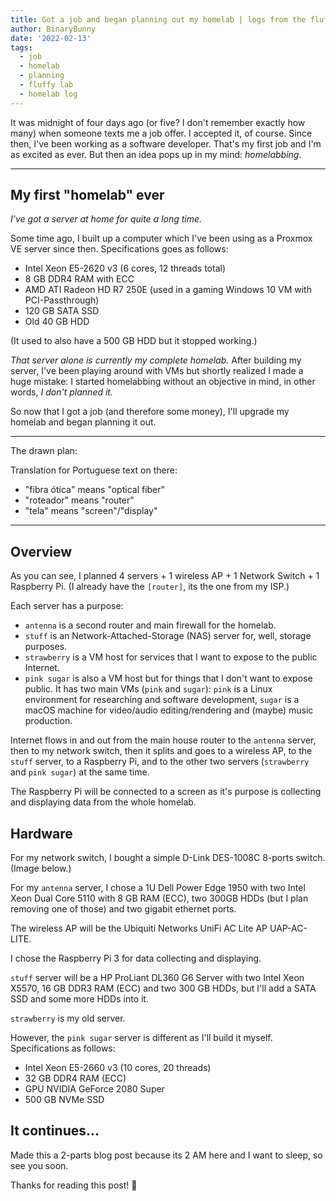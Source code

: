 ```yaml
---
title: Got a job and began planning out my homelab | logs from the fluffy lab [0x0]
author: BinaryBunny
date: '2022-02-13'
tags:
  - job
  - homelab
  - planning
  - fluffy lab
  - homelab log
---
```


It was midnight of four days ago (or five? I don't remember exactly how many) when someone texts me a job offer. I accepted it, of course. Since then, I've been working as a software developer. That's my first job and I'm as excited as ever. But then an idea pops up in my mind: *homelabbing*.

---

## My first "homelab" ever

*I've got a server at home for quite a long time.*

Some time ago, I built up a computer which I've been using as a Proxmox VE server since then. Specifications goes as follows:

- Intel Xeon E5-2620 v3 (6 cores, 12 threads total)
- 8 GB DDR4 RAM with ECC
- AMD ATI Radeon HD R7 250E (used in a gaming Windows 10 VM with PCI-Passthrough)
- 120 GB SATA SSD
- Old 40 GB HDD

(It used to also have a 500 GB HDD but it stopped working.)

*That server alone is currently my complete homelab.* After building my server, I've been playing around with VMs but shortly realized I made a huge mistake: I started homelabbing without an objective in mind, in other words, *I don't planned it.*

So now that I got a job (and therefore some money), I'll upgrade my homelab and began planning it out.

---

The drawn plan:

<center><blockquote class=imgur-embed-pub lang=en data-id=a/imsFS61 data-context=false ><a href=//imgur.com/a/imsFS61></a></blockquote><script async src=//s.imgur.com/min/embed.js charset=utf-8></script></center>

Translation for Portuguese text on there:

- "fibra ótica" means "optical fiber"
- "roteador" means "router"
- "tela" means "screen"/"display"

---

## Overview

As you can see, I planned 4 servers + 1 wireless AP + 1 Network Switch + 1 Raspberry Pi. (I already have the `[router]`, its the one from my ISP.)

Each server has a purpose:

- `antenna` is a second router and main firewall for the homelab.
- `stuff` is an Network-Attached-Storage (NAS) server for, well, storage purposes.
- `strawberry` is a VM host for services that I want to expose to the public Internet.
- `pink sugar` is also a VM host but for things that I don't want to expose public. It has two main VMs (`pink` and `sugar`): `pink` is a Linux environment for researching and software development, `sugar` is a macOS machine for video/audio editing/rendering and (maybe) music production.

Internet flows in and out from the main house router to the `antenna` server, then to my network switch, then it splits and goes to a wireless AP, to the `stuff` server, to a Raspberry Pi, and to the other two servers (`strawberry` and `pink sugar`) at the same time.

The Raspberry Pi will be connected to a screen as it's purpose is collecting and displaying data from the whole homelab.

## Hardware

For my network switch, I bought a simple D-Link DES-1008C 8-ports switch. (Image below.)

<center><blockquote class="imgur-embed-pub" lang="en" data-id="a/yj4BYbO" data-context="false" ><a href="//imgur.com/a/yj4BYbO"></a></blockquote><script async src="//s.imgur.com/min/embed.js" charset="utf-8"></script></center>

For my `antenna` server, I chose a 1U Dell Power Edge 1950 with two Intel Xeon Dual Core 5110 with 8 GB RAM (ECC), two 300GB HDDs (but I plan removing one of those) and two gigabit ethernet ports.

The wireless AP will be the Ubiquiti Networks UniFi AC Lite AP UAP-AC-LITE.

I chose the Raspberry Pi 3 for data collecting and displaying.

`stuff` server will be a HP ProLiant DL360 G6 Server with two Intel Xeon X5570, 16 GB DDR3 RAM (ECC) and two 300 GB HDDs, but I'll add a SATA SSD and some more HDDs into it.

`strawberry` is my old server.

However, the `pink sugar` server is different as I'll build it myself. Specifications as follows:

- Intel Xeon E5-2660 v3 (10 cores, 20 threads)
- 32 GB DDR4 RAM (ECC)
- GPU NVIDIA GeForce 2080 Super
- 500 GB NVMe SSD

## It continues...

Made this a 2-parts blog post because its 2 AM here and I want to sleep, so see you soon.

Thanks for reading this post! :purple_heart:
